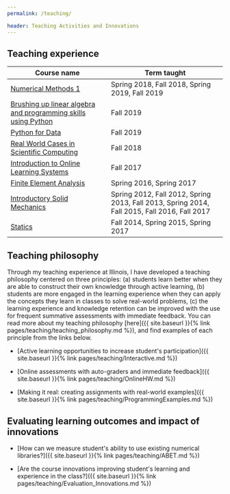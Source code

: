 ```yaml
---
permalink: /teaching/

header: Teaching Activities and Innovations
---
```


## Teaching experience


<table class="table table-striped" >
  <thead>
    <tr>
      <th scope="col">Course name</th>
      <th scope="col">Term taught</th>
    </tr>
  </thead>
  <tbody>
    <tr>
      <td> <a href="{{ site.baseurl }}{% link pages/courses.md %}/#cs357">Numerical Methods 1</a> </td>
      <td> Spring 2018, Fall 2018, Spring 2019, Fall 2019</td>
    </tr>
    <tr>
      <td> <a href="{{ site.baseurl }}{% link pages/courses.md %}/#cs199la">Brushing up linear algebra and programming skills using Python</a> </td>
      <td> Fall 2019</td>
    </tr>
    <tr>
      <td> <a href="{{ site.baseurl }}{% link pages/courses.md %}/#cs199py">Python for Data</a> </td>
      <td> Fall 2019</td>
    </tr>
    <tr>
      <td> <a href="{{ site.baseurl }}{% link pages/courses.md %}/#cs199ap">Real World Cases in Scientific Computing</a> </td>
      <td> Fall 2018</td>
    </tr>
    <tr>
      <td> <a href="{{ site.baseurl }}{% link pages/courses.md %}/#cs498onl">Introduction to Online Learning Systems</a> </td>
      <td> Fall 2017</td>
    </tr>
    <tr>
      <td> <a href="{{ site.baseurl }}{% link pages/courses.md %}/#me471">Finite Element Analysis</a> </td>
      <td> Spring 2016, Spring 2017</td>
    </tr>
    <tr>
      <td> <a href="{{ site.baseurl }}{% link pages/courses.md %}/#tam251">Introductory Solid Mechanics</a> </td>
      <td> Spring 2012, Fall 2012, Spring 2013, Fall 2013, Spring 2014, Fall 2015, Fall 2016, Fall 2017 </td>
    </tr>
    <tr>
      <td> <a href="{{ site.baseurl }}{% link pages/courses.md %}/#tam210">Statics</a> </td>
      <td> Fall 2014, Spring 2015, Spring 2017</td>
    </tr>
  </tbody>
</table>

## Teaching philosophy

Through my teaching experience at Illinois, I have developed a teaching philosophy centered on three principles: (a) students learn better when they are able to construct their own knowledge through active learning, (b) students are more engaged in the learning experience when they can apply the concepts they learn in classes to solve real-world problems, (c) the learning experience and knowledge retention can be improved with the use for frequent summative assessments with immediate feedback. You can read more about my teaching philosophy [here]({{ site.baseurl }}{% link pages/teaching/teaching_philosophy.md %}), and find examples of each principle from the links below.


- [Active learning opportunities to increase student's participation]({{ site.baseurl }}{% link pages/teaching/Interactive.md %})

- [Online assessments with auto-graders and immediate feedback]({{ site.baseurl }}{% link pages/teaching/OnlineHW.md %})

- [Making it real: creating assignments with real-world examples]({{ site.baseurl }}{% link pages/teaching/ProgrammingExamples.md %})

## Evaluating learning outcomes and impact of innovations

- [How can we measure student's ability to use existing numerical libraries?]({{ site.baseurl }}{% link pages/teaching/ABET.md %})

- [Are the course innovations improving student's learning and experience in the class?]({{ site.baseurl }}{% link pages/teaching/Evaluation_Innovations.md %})
